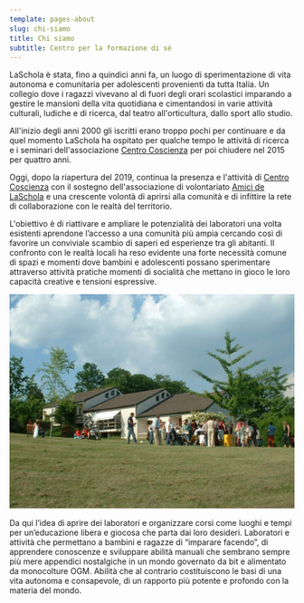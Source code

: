 ```yaml
---
template: pages-about
slug: chi-siamo
title: Chi siamo
subtitle: Centro per la formazione di sé
---
```


<Row>
<Col $initial $columned>

LaSchola è stata, fino a quindici anni fa, un luogo di sperimentazione di vita autonoma e comunitaria per adolescenti provenienti da tutta Italia. Un collegio dove i ragazzi vivevano al di fuori degli orari scolastici imparando a gestire le mansioni della vita quotidiana e cimentandosi in varie attività culturali, ludiche e di ricerca, dal teatro all'orticultura, dallo sport allo studio.

All'inizio degli anni 2000 gli iscritti erano troppo pochi per continuare e da quel momento LaSchola ha ospitato per qualche tempo le attività di ricerca e i seminari dell'associazione [Centro Coscienza](/partners/centro-coscienza/) per poi chiudere nel 2015 per quattro anni.

Oggi, dopo la riapertura del 2019, continua la presenza e l'attività di [Centro Coscienza](/partners/centro-coscienza/) con il sostegno dell'associazione di volontariato [Amici de LaSchola](/partners/amici-de-laschola/) e una crescente volontà di aprirsi alla comunità e di infittire la rete di collaborazione con le realtà del territorio.

L'obiettivo è di riattivare e ampliare le potenzialità dei laboratori una volta esistenti aprendone l’accesso a una comunità più ampia cercando così di favorire un conviviale scambio di saperi ed esperienze tra gli abitanti. Il confronto con le realtà locali ha reso evidente una forte necessità comune di spazi e momenti dove bambini e adolescenti possano sperimentare attraverso attività pratiche momenti di socialità che mettano in gioco le loro capacità creative e tensioni espressive.

![paesaggio](./laschola-chi-siamo-parco.jpg?ratio=1:1)

Da qui l’idea di aprire dei laboratori e organizzare corsi come luoghi e tempi per un’educazione libera e giocosa che parta dai loro desideri. Laboratori e attività che permettano a bambini e ragazze di “imparare facendo”, di apprendere conoscenze e sviluppare abilità manuali che sembrano sempre più mere appendici nostalgiche in un mondo governato da bit e alimentato da monocolture OGM. Abilità che al contrario costituiscono le basi di una vita autonoma e consapevole, di un rapporto più potente e profondo con la materia del mondo.

</Col>
</Row>